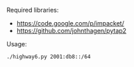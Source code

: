Required libraries:

* https://code.google.com/p/impacket/
* https://github.com/johnthagen/pytap2

Usage:

    ./highway6.py 2001:db8::/64
